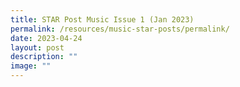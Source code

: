 ```yaml
---
title: STAR Post Music Issue 1 (Jan 2023)
permalink: /resources/music-star-posts/permalink/
date: 2023-04-24
layout: post
description: ""
image: ""
---
```

